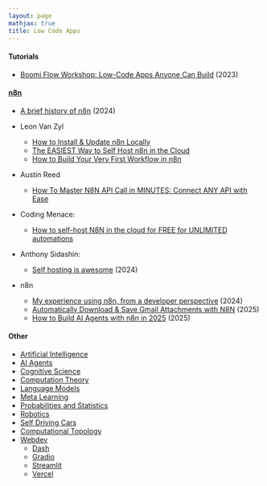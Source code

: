 ```yaml
---
layout: page
mathjax: true
title: Low Code Apps
---
```

#### Tutorials
* [Boomi Flow Workshop: Low-Code Apps Anyone Can Build](https://www.brighttalk.com/webcast/17879/568037) (2023)

#### [n8n](https://github.com/n8n-io)
* [A brief history of n8n](https://canvasbusinessmodel.com/blogs/brief-history/n8n-brief-history) (2024)
* Leon Van Zyl
  * [How to Install & Update n8n Locally](https://www.youtube.com/watch?v=YHsN8jb8A8M)
  * [The EASIEST Way to Self Host n8n in the Cloud](https://www.youtube.com/watch?v=T1UHpBPmtb4)
  * [How to Build Your Very First Workflow in n8n](https://www.youtube.com/watch?v=380Z8cZyFc8)
* Austin Reed
  * [How To Master N8N API Call in MINUTES: Connect ANY API with Ease](https://www.youtube.com/watch?v=GVLg72_xtM8)
* Coding Menace:
  * [How to self-host N8N in the cloud for FREE for UNLIMITED automations](https://www.youtube.com/watch?v=UHHkehy3SQk)
* Anthony Sidashin:
  * [Self hosting is awesome](https://pixeljets.com/blog/self-hosted-is-awesome/) (2024)

* n8n
  * [My experience using n8n, from a developer perspective](https://pixeljets.com/blog/n8n/) (2024)
  * [Automatically Download & Save Gmail Attachments with N8N](https://www.youtube.com/watch?v=WkltQEhG5_g) (2025)
  * [How to Build AI Agents with n8n in 2025](https://www.youtube.com/watch?v=geR9PeCuHK4) (2025)

#### Other
* [Artificial Intelligence](/artificial_intelligence)
* [AI Agents](/ai_agents)
* [Cognitive Science](/cognitive_science)
* [Computation Theory](/computation_theory)
* [Language Models](/language_models)
* [Meta Learning](/meta_learning)
* [Probabilities and Statistics](/probabilities_and_statistics)
* [Robotics](/robotics)
* [Self Driving Cars](/self_driving_cars)
* [Computational Topology](/computational_topology)
* [Webdev](/webdev)
  * [Dash](/webdev/dash)
  * [Gradio](/webdev/gradio)
  * [Streamlit](/webdev/streamlit)
  * [Vercel](/webdev/vercel)